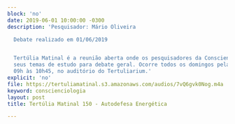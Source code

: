 ```yaml
---
block: 'no'
date: 2019-06-01 10:00:00 -0300
description: 'Pesquisador: Mário Oliveira

  Debate realizado em 01/06/2019


  Tertúlia Matinal é a reunião aberta onde os pesquisadores da Conscienciologia apresentam
  seus temas de estudo para debate geral. Ocorre todos os domingos pela manhã, das
  09h às 10h45, no auditório do Tertuliarium.'
explicit: 'no'
file: https://tertuliamatinal.s3.amazonaws.com/audios/7vQ6gvk0Nog.m4a
keyword: conscienciologia
layout: post
title: Tertúlia Matinal 150 - Autodefesa Energética

---
```

